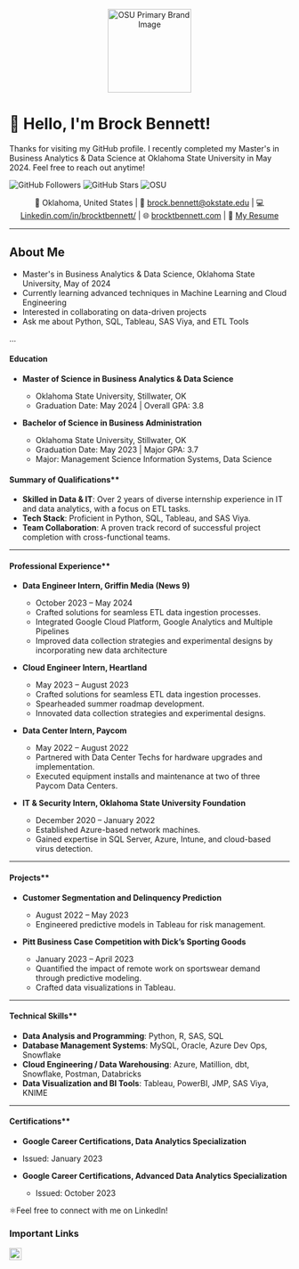 <p align="center">
    <img src="https://brand.okstate.edu/site-files/images/brand-guide/primary-brand.png" alt="OSU Primary Brand Image" width="150">
</p>


# 👋 Hello, I'm Brock Bennett!  

Thanks for visiting my GitHub profile. I recently completed my Master's in Business Analytics & Data Science at Oklahoma State University in May 2024. Feel free to reach out anytime! 

![GitHub Followers](https://img.shields.io/github/followers/brocktbennett?style=social)
![GitHub Stars](https://img.shields.io/github/stars/brocktbennett?style=social)
![OSU](https://img.shields.io/badge/Oklahoma%20State%20University-Orange?style=flat&logo=oklahomastate)

<p align="center">
  📍 Oklahoma, United States | 
  📧 <a href="mailto:brock.bennett@okstate.edu">brock.bennett@okstate.edu</a> | 
  💻 <a href="https://linkedin.com/in/brocktbennett/">Linkedin.com/in/brocktbennett/</a> | 
  🌐 <a href="https://brocktbennett.com/">brocktbennett.com</a> | 
  📄 <a href="https://drive.google.com/file/d/1cPI_ODMYBRV1LbjaejKnt1numbhHUrpa/view?usp=sharing">My Resume</a>
</p>

---

## About Me ##

- Master's in Business Analytics & Data Science, Oklahoma State University, May of 2024
- Currently learning advanced techniques in Machine Learning and Cloud Engineering
- Interested in collaborating on data-driven projects
- Ask me about Python, SQL, Tableau, SAS Viya, and ETL Tools

...

#### Education

- **Master of Science in Business Analytics & Data Science**  
  - Oklahoma State University, Stillwater, OK  
  - Graduation Date: May 2024 | Overall GPA: 3.8

- **Bachelor of Science in Business Administration**  
  - Oklahoma State University, Stillwater, OK  
  - Graduation Date: May 2023 | Major GPA: 3.7  
  - Major: Management Science Information Systems, Data Science

#### Summary of Qualifications**

- **Skilled in Data & IT**: Over 2 years of diverse internship experience in IT and data analytics, with a focus on ETL tasks.
- **Tech Stack**: Proficient in Python, SQL, Tableau, and SAS Viya.
- **Team Collaboration**: A proven track record of successful project completion with cross-functional teams.

---

#### Professional Experience**

- **Data Engineer Intern, Griffin Media (News 9)**  
  - October 2023 – May 2024
  - Crafted solutions for seamless ETL data ingestion processes.
  - Integrated Google Cloud Platform, Google Analytics and Multiple Pipelines
  - Improved data collection strategies and experimental designs by incorporating new data architecture 

- **Cloud Engineer Intern, Heartland**  
  - May 2023 – August 2023
  - Crafted solutions for seamless ETL data ingestion processes.
  - Spearheaded summer roadmap development.
  - Innovated data collection strategies and experimental designs.

- **Data Center Intern, Paycom**  
  - May 2022 – August 2022
  - Partnered with Data Center Techs for hardware upgrades and implementation.
  - Executed equipment installs and maintenance at two of three Paycom Data Centers.

- **IT & Security Intern, Oklahoma State University Foundation**  
  - December 2020 – January 2022
  - Established Azure-based network machines.
  - Gained expertise in SQL Server, Azure, Intune, and cloud-based virus detection.

---

#### Projects**

- **Customer Segmentation and Delinquency Prediction**  
  - August 2022 – May 2023
  - Engineered predictive models in Tableau for risk management.

- **Pitt Business Case Competition with Dick’s Sporting Goods**  
  - January 2023 – April 2023
  - Quantified the impact of remote work on sportswear demand through predictive modeling.
  - Crafted data visualizations in Tableau.

---

#### Technical Skills**

- **Data Analysis and Programming**: Python, R, SAS, SQL
- **Database Management Systems**: MySQL, Oracle, Azure Dev Ops, Snowflake
- **Cloud Engineering / Data Warehousing**: Azure, Matillion, dbt, Snowflake, Postman, Databricks
- **Data Visualization and BI Tools**: Tableau, PowerBI, JMP, SAS Viya, KNIME

---

#### Certifications**

-  **Google Career Certifications, Data Analytics Specialization**  
  - Issued: January 2023

- **Google Career Certifications, Advanced Data Analytics Specialization**
  - Issued: October 2023
  
⚛Feel free to connect with me on Linkedln!

<!-- SNS Links -->
### Important Links

<a href="https://www.linkedin.com/in/brocktbennett/">
    <img alt="LinkedIn" src="https://cdn.jsdelivr.net/npm/simple-icons@v3/icons/linkedin.svg" width="22px" />
</a>
